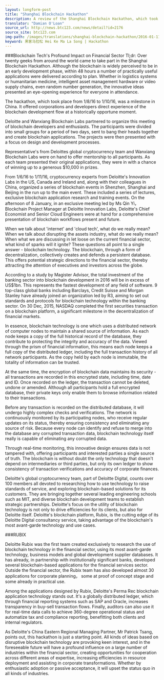 ```yaml
---
layout: longform-post
title: "Shanghai Blockchain Hackathon"
description: A review of the Shanghai Blockchain Hackathon, which took place from 1/8 - 1/10, 2016.
translator: "Damian O'Loan"
source_url: http://news.btc123.com/news/detail?id=2176
source_site: btc123.com
img-path: /images/translations/shanghai-blockchain-hackathon/2016-01-11-shanghai-blockchain-hackathon.jpg
keyword: 黑客马拉松 Hei Ke Ma La Song | Hackathon
---
```

###Blockchain Tech's Profound Impact on Financial Sector
Tl;dr: Over twenty geeks from around the world came to take part in the Shanghai Blockchain Hackathon. Although the blockchain is widely perceived to be in an early development phase, within 48 hours a number of practically useful applications were delivered according to plan. Whether in logistics systems or humanitarian medicine, intelligent asset management hardware or video supply chains, even random number generation, the innovative ideas presented an eye-opening experience for everyone in attendance.

The hackathon, which took place from 1/8/16 to 1/10/16, was a milestone in China. It offered corporations and developers direct experience of the blockchain development flow at a historically opportune moment.

Deloitte and Wanxiang Blockchain Labs partnered to organize this meeting of blockchain developers and enthusiasts. The participants were divided into small groups for a period of two days, sent to bang their heads together and create blockchain applications. The projects were then presented with a focus on design and development processes.

Representative's from Deloittes global cryptocurrency team and Wanxiang Blockchain Labs were on hand to offer mentorship to all participants. As each team presented their original applications, they were in with a chance of winning up to a generous $10,000 in prizes.

From 1/6/16 to 1/11/16, cryptocurrency experts from Deloitte's Innovation Labs in the US, Canada and Ireland and, along with their colleagues in China, organized a series of blockchain events in Shenzhen, Shanghai and Beijing in the run up to the main event. These included a series of lectures, exclusive blockchain application research and training events. On the afternoon of 8 January, in an exclusive meeting led by Ms Qin Yi，Blockchain Project Manager at Deloitte Innovation Labs, Deloitte's Chief Economist and Senior Cloud Engineers were at hand for a comprehensive presentation of blockchain workflows present and future.

When we talk about 'internet' and 'cloud tech', what do we really mean? When we talk about disrupting the assets industry, what do we really mean? When what we are discussing in let loose on the current financial sector, what kind of sparks will it ignite? These questions all point to a single answer - blockchain technology. The blockchain, through a form of decentralization, collectively creates and defends a persistent database. This offers potential strategic directions to the financial sector, thereby attracting the attention of executives and investors across the globe.

According to a study by Magister Advisor, the total investment of the banking sector into blockchain development in 2016 will be in excess of US$1bn. This represents the fastest development of any field of software. 9 top-class global banks including Barclays, Credit Suisse and Morgan Stanley have already joined an organization led by R3, aiming to set out standards and protocols for blockchain technology within the banking sector. On 30 Dec, 2015, NASDAQ completed the first securities transaction on a blockchain platform, a significant milestone in the decentralization of financial markets.

In essence, blockchain technology is one which uses a distributed network of computer nodes to maintain a shared source of information. As each node keeps a copy of the full historical record of the database,  they contribute to protecting the integrity and accuracy of the data. Viewed through the prism of financial information, this means each node keeps a full copy of the distributed ledger, including the full transaction history of all network participants. As the copy held by each node is immutable, the totality of information can be trusted.

At the same time, the encryption of blockchain data maintains its security - all transactions are recorded in this encrypted state, including time, date and ID. Once recorded on the ledger, the transaction cannot be deleted, undone or amended. Although all participants hold a full encrypted database, their private keys only enable them to browse information related to their transactions.

Before any transaction is recorded on the distributed database, it will undergo highly complex checks and verifications. The network is continuously monitored by its participating nodes, who receive regular updates on its status, thereby ensuring consistency and eliminating any source of risk. Because every node can identify and refuse to merge into the database any corrupted transaction data, blockchain technology itself really is capable of eliminating any corrupted data.

Through real-time monitoring, this innovative design ensures data is not tampered with, offering participants and interested parties a single source of truth. The blockchain is without doubt the only technology that doesn't depend on intermediaries or third parties, but only its own ledger to show consistency of transaction verifications and accuracy of corporate finances.

Deloitte's global cryptocurrency team, part of Deloitte Digital, counts over 100 members all devoted to researching how to use technology to raise standards of service, and exploring blockchain-based solutions for its customers. They are bringing together several leading engineering schools such as MIT, and diverse blockchain development teams to establish strategic partnerships. Deloitte's focus on the utility of blockchain technology is not only to drive efficiencies for its clients, but also for Deloitte itself. Deloitte's blockchain platform, Rubix, is the cutting edge of its Deloitte Digital consultancy service, taking advantage of the blockchain's most avant-garde technology and use cases.

###RUBIX

Deloitte Rubix was the first team created exclusively to research the use of blockchain technology in the financial sector, using its most avant-garde technology, business models and global development supplier databases. It has already, in partnership with institutionally significant banks, developed several blockchain-based applications for the financial services sector. Outside the financial sector, the Rubix team has also developed almost 30 applications for corporate planning， some at proof of concept stage and some already in practical use.

Among the applications designed by Rubix, Deloitte's Perma Rec blockchain application technology stands out. It's a globally distributed ledger, which through financial reporting systems such as SAP and Oracle, increases transparency in buy-sell transaction flows. Finally, auditors can also use it for real-time data calls to achieve 360-degree operational status and automatize tax and compliance reporting, benefitting both clients and internal regulators.

As Deloitte's China Eastern Regional Managing Partner, Mr Patrick Tsang, points out, this hackathon is just a starting point. All kinds of ideas based on disruptive blockchain technology are provoking keen interest, and in the foreseeable future will have a profound influence on a large number of industries within the financial sector, creating opportunities for cooperation across different areas of expertise, increasing efficiencies in resource deployment and assisting in corporate transformations. Whether by enthusiastic adoption or passive acceptance, it will upset the status quo in all kinds of industries.
